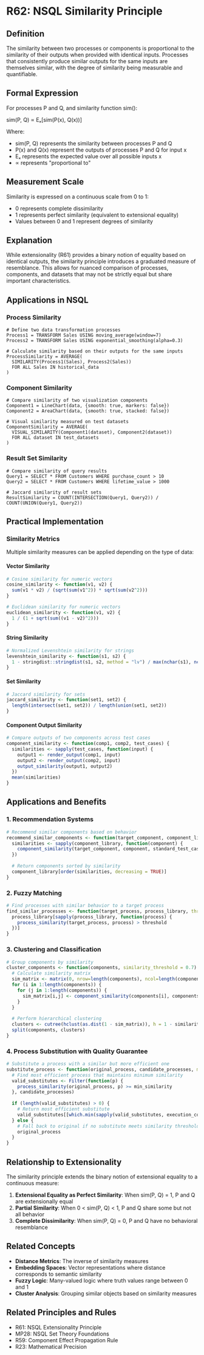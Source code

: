# R62: NSQL Similarity Principle

## Definition
The similarity between two processes or components is proportional to the similarity of their outputs when provided with identical inputs. Processes that consistently produce similar outputs for the same inputs are themselves similar, with the degree of similarity being measurable and quantifiable.

## Formal Expression
For processes P and Q, and similarity function sim():

sim(P, Q) ∝ Eₓ[sim(P(x), Q(x))]

Where:
- sim(P, Q) represents the similarity between processes P and Q
- P(x) and Q(x) represent the outputs of processes P and Q for input x
- Eₓ represents the expected value over all possible inputs x
- ∝ represents "proportional to"

## Measurement Scale
Similarity is expressed on a continuous scale from 0 to 1:
- 0 represents complete dissimilarity
- 1 represents perfect similarity (equivalent to extensional equality)
- Values between 0 and 1 represent degrees of similarity

## Explanation
While extensionality (R61) provides a binary notion of equality based on identical outputs, the similarity principle introduces a graduated measure of resemblance. This allows for nuanced comparison of processes, components, and datasets that may not be strictly equal but share important characteristics.

## Applications in NSQL

### Process Similarity
```nsql
# Define two data transformation processes
Process1 = TRANSFORM Sales USING moving_average(window=7)
Process2 = TRANSFORM Sales USING exponential_smoothing(alpha=0.3)

# Calculate similarity based on their outputs for the same inputs
ProcessSimilarity = AVERAGE(
  SIMILARITY(Process1(Sales), Process2(Sales))
  FOR ALL Sales IN historical_data
)
```

### Component Similarity
```nsql
# Compare similarity of two visualization components
Component1 = LineChart(data, {smooth: true, markers: false})
Component2 = AreaChart(data, {smooth: true, stacked: false})

# Visual similarity measured on test datasets
ComponentSimilarity = AVERAGE(
  VISUAL_SIMILARITY(Component1(dataset), Component2(dataset))
  FOR ALL dataset IN test_datasets
)
```

### Result Set Similarity
```nsql
# Compare similarity of query results
Query1 = SELECT * FROM Customers WHERE purchase_count > 10
Query2 = SELECT * FROM Customers WHERE lifetime_value > 1000

# Jaccard similarity of result sets
ResultSimilarity = COUNT(INTERSECTION(Query1, Query2)) / COUNT(UNION(Query1, Query2))
```

## Practical Implementation

### Similarity Metrics

Multiple similarity measures can be applied depending on the type of data:

#### Vector Similarity
```r
# Cosine similarity for numeric vectors
cosine_similarity <- function(v1, v2) {
  sum(v1 * v2) / (sqrt(sum(v1^2)) * sqrt(sum(v2^2)))
}

# Euclidean similarity for numeric vectors
euclidean_similarity <- function(v1, v2) {
  1 / (1 + sqrt(sum((v1 - v2)^2)))
}
```

#### String Similarity
```r
# Normalized Levenshtein similarity for strings
levenshtein_similarity <- function(s1, s2) {
  1 - stringdist::stringdist(s1, s2, method = "lv") / max(nchar(s1), nchar(s2))
}
```

#### Set Similarity
```r
# Jaccard similarity for sets
jaccard_similarity <- function(set1, set2) {
  length(intersect(set1, set2)) / length(union(set1, set2))
}
```

#### Component Output Similarity
```r
# Compare outputs of two components across test cases
component_similarity <- function(comp1, comp2, test_cases) {
  similarities <- sapply(test_cases, function(input) {
    output1 <- render_output(comp1, input)
    output2 <- render_output(comp2, input)
    output_similarity(output1, output2)
  })
  mean(similarities)
}
```

## Applications and Benefits

### 1. Recommendation Systems
```r
# Recommend similar components based on behavior
recommend_similar_components <- function(target_component, component_library) {
  similarities <- sapply(component_library, function(component) {
    component_similarity(target_component, component, standard_test_cases)
  })
  
  # Return components sorted by similarity
  component_library[order(similarities, decreasing = TRUE)]
}
```

### 2. Fuzzy Matching
```r
# Find processes with similar behavior to a target process
find_similar_processes <- function(target_process, process_library, threshold = 0.8) {
  process_library[sapply(process_library, function(process) {
    process_similarity(target_process, process) > threshold
  })]
}
```

### 3. Clustering and Classification
```r
# Group components by similarity
cluster_components <- function(components, similarity_threshold = 0.7) {
  # Calculate similarity matrix
  sim_matrix <- matrix(0, nrow=length(components), ncol=length(components))
  for (i in 1:length(components)) {
    for (j in 1:length(components)) {
      sim_matrix[i,j] <- component_similarity(components[i], components[j])
    }
  }
  
  # Perform hierarchical clustering
  clusters <- cutree(hclust(as.dist(1 - sim_matrix)), h = 1 - similarity_threshold)
  split(components, clusters)
}
```

### 4. Process Substitution with Quality Guarantee
```r
# Substitute a process with a similar but more efficient one
substitute_process <- function(original_process, candidate_processes, min_similarity = 0.95) {
  # Find most efficient process that maintains minimum similarity
  valid_substitutes <- Filter(function(p) {
    process_similarity(original_process, p) >= min_similarity
  }, candidate_processes)
  
  if (length(valid_substitutes) > 0) {
    # Return most efficient substitute
    valid_substitutes[[which.min(sapply(valid_substitutes, execution_cost))]]
  } else {
    # Fall back to original if no substitute meets similarity threshold
    original_process
  }
}
```

## Relationship to Extensionality

The similarity principle extends the binary notion of extensional equality to a continuous measure:

1. **Extensional Equality as Perfect Similarity**: When sim(P, Q) = 1, P and Q are extensionally equal
2. **Partial Similarity**: When 0 < sim(P, Q) < 1, P and Q share some but not all behavior
3. **Complete Dissimilarity**: When sim(P, Q) = 0, P and Q have no behavioral resemblance

## Related Concepts

- **Distance Metrics**: The inverse of similarity measures
- **Embedding Spaces**: Vector representations where distance corresponds to semantic similarity
- **Fuzzy Logic**: Many-valued logic where truth values range between 0 and 1
- **Cluster Analysis**: Grouping similar objects based on similarity measures

## Related Principles and Rules

- R61: NSQL Extensionality Principle
- MP28: NSQL Set Theory Foundations
- R59: Component Effect Propagation Rule
- R23: Mathematical Precision